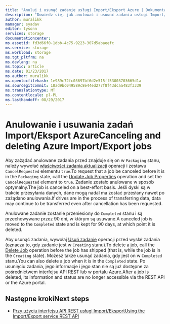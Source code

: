 ```yaml
---
title: "Anuluj i usunąć zadanie usługi Import/Eksport Azure | Dokumentacja firmy Microsoft"
description: "Dowiedz się, jak anulować i usuwać zadania usługi Import/Eksport Microsoft Azure."
author: muralikk
manager: syadav
editor: tysonn
services: storage
documentationcenter: 
ms.assetid: fd3d66f0-1dbb-4c75-9223-307d5abaeefc
ms.service: storage
ms.workload: storage
ms.tgt_pltfrm: na
ms.devlang: na
ms.topic: article
ms.date: 01/23/2017
ms.author: muralikk
ms.openlocfilehash: 1e989c72fc03697bf6d2e515ff53003703665d1a
ms.sourcegitcommit: 18ad9bc049589c8e44ed277f8f43dcaa483f3339
ms.translationtype: MT
ms.contentlocale: pl-PL
ms.lasthandoff: 08/29/2017
---
```

# <a name="canceling-and-deleting-azure-importexport-jobs"></a><span data-ttu-id="75169-103">Anulowanie i usuwania zadań Import/Eksport Azure</span><span class="sxs-lookup"><span data-stu-id="75169-103">Canceling and deleting Azure Import/Export jobs</span></span>

 <span data-ttu-id="75169-104">Aby zażądać anulowane zadania przed znajduje się on w `Packaging` stanu, należy wywołać [właściwości zadania aktualizacji](/rest/api/storageimportexport/jobs#Jobs_Update) operacji i zestawu `CancelRequested` elementu `true`.</span><span class="sxs-lookup"><span data-stu-id="75169-104">To request that a job be canceled before it is in the `Packaging` state, call the [Update Job Properties](/rest/api/storageimportexport/jobs#Jobs_Update) operation and set the `CancelRequested` element to `true`.</span></span> <span data-ttu-id="75169-105">Zadanie zostało anulowane w sposób optymalny.</span><span class="sxs-lookup"><span data-stu-id="75169-105">The job is canceled on a best-effort basis.</span></span> <span data-ttu-id="75169-106">Jeśli dyski są w trakcie przesyłania danych, dane mogą nadal ma zostać przesłany nawet po zażądano anulowania.</span><span class="sxs-lookup"><span data-stu-id="75169-106">If drives are in the process of transferring data, data may continue to be transferred even after cancellation has been requested.</span></span>

 <span data-ttu-id="75169-107">Anulowane zadanie zostanie przeniesiony do `Completed` stanu i są przechowywane przez 90 dni, w którym są usuwane.</span><span class="sxs-lookup"><span data-stu-id="75169-107">A canceled job is moved to the `Completed` state and is kept for 90 days, at which point it is deleted.</span></span>

 <span data-ttu-id="75169-108">Aby usunąć zadania, wywołaj [Usuń zadanie](/rest/api/storageimportexport/jobs#Jobs_Delete) operacji przed wysłał zadania (oznacza to, gdy zadanie jest w `Creating` stanu).</span><span class="sxs-lookup"><span data-stu-id="75169-108">To delete a job, call the [Delete Job](/rest/api/storageimportexport/jobs#Jobs_Delete) operation before the job has shipped (that is, while the job is in the `Creating` state).</span></span> <span data-ttu-id="75169-109">Możesz także usunąć zadania, gdy jest on w `Completed` stanu.</span><span class="sxs-lookup"><span data-stu-id="75169-109">You can also delete a job when it is in the `Completed` state.</span></span> <span data-ttu-id="75169-110">Po usunięciu zadania, jego informacje i jego stan nie są już dostępne za pośrednictwem interfejsu API REST lub w portalu Azure.</span><span class="sxs-lookup"><span data-stu-id="75169-110">After a job is deleted, its information and status are no longer accessible via the REST API or the Azure portal.</span></span>

## <a name="next-steps"></a><span data-ttu-id="75169-111">Następne kroki</span><span class="sxs-lookup"><span data-stu-id="75169-111">Next steps</span></span>

* [<span data-ttu-id="75169-112">Przy użyciu interfejsu API REST usługi Import/Eksport</span><span class="sxs-lookup"><span data-stu-id="75169-112">Using the Import/Export service REST API</span></span>](storage-import-export-using-the-rest-api.md)
